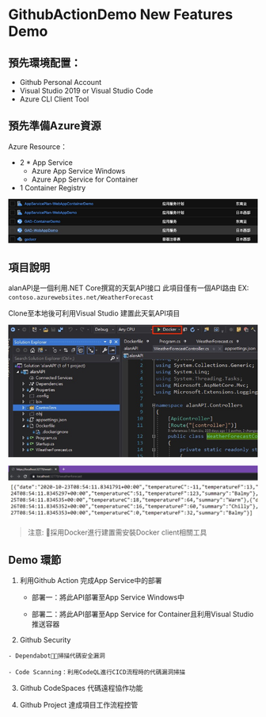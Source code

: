 # GithubActionDemo New Features Demo

## 預先環境配置：

- Github Personal Account
- Visual Studio 2019 or Visual Studio Code
- Azure CLI Client Tool

## 預先準備Azure資源

Azure Resource：
-	2 * App Service
    - Azure App Service Windows
    - Azure App Service for Container
-	1 Container Registry

![](README/2020-10-22-16-34-13.png)

## 項目說明
alanAPI是一個利用.NET Core撰寫的天氣API接口
此項目僅有一個API路由
EX: `contoso.azurewebsites.net/WeatherForecast`

Clone至本地後可利用Visual Studio 建置此天氣API項目

![](Demo1/2020-10-22-16-53-21.png)

![](Demo1/2020-10-22-16-54-45.png)

> 注意: 採用Docker進行建置需安裝Docker client相關工具

## Demo 環節

 1. 利用Github Action 完成App Service中的部署

    - 部署一：將此API部署至App Service Windows中

    - 部署二：將此API部署至App Service for Container且利用Visual Studio推送容器

  2. Github Security

    - Dependabot：掃描代碼安全漏洞

    - Code Scanning：利用CodeQL進行CICD流程時的代碼漏洞掃描

  3. Github CodeSpaces 代碼遠程協作功能

  4. Github Project 達成項目工作流程控管
